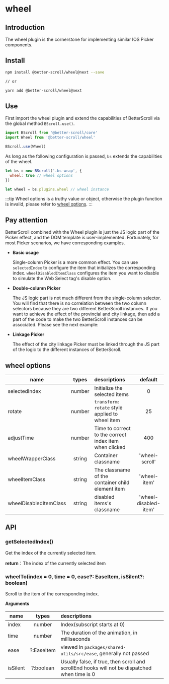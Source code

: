 # wheel

## Introduction

The wheel plugin is the cornerstone for implementing similar IOS Picker components.

## Install

```bash
npm install @better-scroll/wheel@next --save

// or

yarn add @better-scroll/wheel@next
```

## Use

First import the wheel plugin and extend the capabilities of BetterScroll via the global method `BScroll.use()`.

```js
import BScroll from '@better-scroll/core'
import Wheel from '@better-scroll/wheel'

BScroll.use(Wheel)
```

As long as the following configuration is passed, `bs` extends the capabilities of the wheel.

```js
let bs = new BScroll('.bs-wrap', {
  wheel: true // wheel options
})

let wheel = bs.plugins.wheel // wheel instance
```

:::tip
Wheel options is a truthy value or object, otherwise the plugin function is invalid, please refer to [wheel options](./wheel.html#wheel-options).
:::

## Pay attention

BetterScroll combined with the Wheel plugin is just the JS logic part of the Picker effect, and the DOM template is user-implemented. Fortunately, for most Picker scenarios, we have corresponding examples.

- **Basic usage**

  <demo qrcode-url="picker/one-column">
    <template slot="code-template">
      <<< @/examples/vue/components/picker/one-column.vue?template
    </template>
    <template slot="code-script">
      <<< @/examples/vue/components/picker/one-column.vue?script
    </template>
    <template slot="code-style">
      <<< @/examples/vue/components/picker/one-column.vue?style
    </template>
    <picker-one-column slot="demo"></picker-one-column>
  </demo>

  Single-column Picker is a more common effect. You can use `selectedIndex` to configure the item that initializes the corresponding index. `wheelDisabledItemClass` configures the item you want to disable to simulate the Web Select tag's disable option.

- **Double-column Picker**

  <demo qrcode-url="picker/double-column">
    <template slot="code-template">
      <<< @/examples/vue/components/picker/double-column.vue?template
    </template>
    <template slot="code-script">
      <<< @/examples/vue/components/picker/double-column.vue?script
    </template>
    <template slot="code-style">
      <<< @/examples/vue/components/picker/double-column.vue?style
    </template>
    <picker-double-column slot="demo"></picker-double-column>
  </demo>

  The JS logic part is not much different from the single-column selector. You will find that there is no correlation between the two column selectors because they are two different BetterScroll instances. If you want to achieve the effect of the provincial and city linkage, then add a part of the code to make the two BetterScroll instances can be associated. Please see the next example:

- **Linkage Picker**

  <demo qrcode-url="picker/linkage-column">
    <template slot="code-template">
      <<< @/examples/vue/components/picker/linkage-column.vue?template
    </template>
    <template slot="code-script">
      <<< @/examples/vue/components/picker/linkage-column.vue?script
    </template>
    <template slot="code-style">
      <<< @/examples/vue/components/picker/linkage-column.vue?style
    </template>
    <picker-linkage-column slot="demo"></picker-linkage-column>
  </demo>

  The effect of the city linkage Picker must be linked through the JS part of the logic to the different instances of BetterScroll.

## wheel options

|name|types|descriptions|default|
|----------|:-----:|:-----------|:--------:|
|selectedIndex|number|Initialize the selected items|0|
|rotate|number|`transform: rotate` style applied to wheel item|25|
|adjustTime|number|Time to correct to the correct index item when clicked|400|
|wheelWrapperClass|string|Container classname|'wheel-scroll'|
|wheelItemClass|string|The classname of the container child element item|'wheel-item'|
|wheelDisabledItemClass|string|disabled items's classname|'wheel-disabled-item'|

## API

### getSelectedIndex()

Get the index of the currently selected item.

**return**：The index of the currently selected item

### wheelTo(index = 0, time = 0, ease?: EaseItem, isSilent?: boolean)

Scroll to the item of the corresponding index.

**Arguments**

|name|types|descriptions|
|----------|:-----:|:-----------|
|index|number|Index(subscript starts at 0)|
|time|number|The duration of the animation, in milliseconds|
|ease|?:EaseItem|viewed in `packages/shared-utils/src/ease`, generally not passed|
|isSilent|?:boolean|Usually false, if true, then scroll and scrollEnd hooks will not be dispatched when time is 0|
